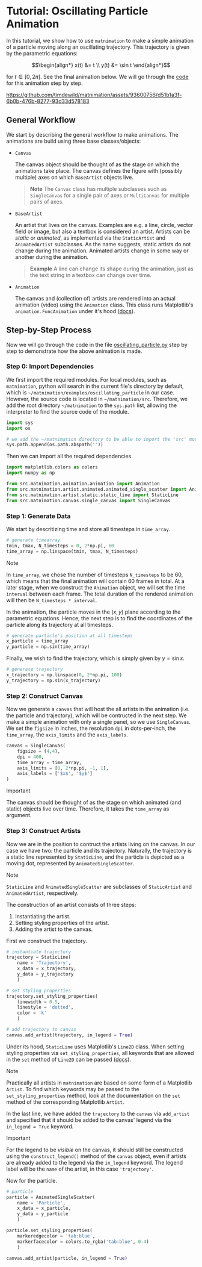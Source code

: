 # Tutorial: Oscillating Particle Animation
In this tutorial, we show how to use `matnimation` to make a simple animation of a particle moving along an oscillating trajectory. This trajectory is given by the parametric equations:
```math
\begin{align*}
x(t) &= t \\
y(t) &= \sin t
\end{align*}
```
for $t\in [0,2\pi]$. See the final animation below. We will go through the [code](/examples/oscillating_particle/oscillating_particle.py) for this animation step by step. 

https://github.com/timdewild/matnimation/assets/93600756/d51b1a3f-6b0b-476b-8277-93d33d578183

## General Workflow
We start by describing the general workflow to make animations. The animations are build using three base classes/objects: 
* `Canvas`

    The canvas object should be thought of as the stage on which the animations take place. The canvas defines the figure with (possibly multiple) axes on which `BaseArtist` objects live. 

    > **Note** The `Canvas` class has multiple subclasses such as `SingleCanvas` for a single pair of axes or `MultiCanvas` for multiple pairs of axes.   

* `BaseArtist`

    An artist that lives on the canvas. Examples are e.g. a line, circle, vector field or image, but also a textbox is considered an artist. Artists can be _static_ or _animated_, as implemented via the `StaticArtist` and `AnimatedArtist` subclasses. As the name suggests, static artists do not change during the animation. Animated artists change in some way or another during the animation. 

    > **Example** A line can change its shape during the animation, just as the text string in a textbox can change over time. 

* `Animation`

    The canvas and (collection of) artists are rendered into an actual animation (video) using the `Animation` class. This class runs Matplotlib's `animation.FuncAnimation` under it's hood ([docs](https://matplotlib.org/stable/api/_as_gen/matplotlib.animation.FuncAnimation.html#matplotlib.animation.FuncAnimation)).  

## Step-by-Step Process
Now we will go through the code in the file [oscillating_particle.py](/examples/oscillating_particle/oscillating_particle.py) step by step to demonstrate how the above animation is made.

### Step 0: Import Dependencies
We first import the required modules. For local modules, such as `matnimation`, python will search in the current file's directory by default, which is `~/matnimation/examples/oscillating_particle` in our case. However, the source code is located in `~/matnimation/src`. Therefore, we add the root directory `~/matnimation` to the `sys.path` list, allowing the interpreter to find the source code of the module. 

```python
import sys
import os

# we add the ~/matnimation directory to be able to import the 'src' module
sys.path.append(os.path.abspath(''))
```

Then we can import all the required dependencies.

```python
import matplotlib.colors as colors
import numpy as np

from src.matnimation.animation.animation import Animation
from src.matnimation.artist.animated.animated_single_scatter import AnimatedSingleScatter
from src.matnimation.artist.static.static_line import StaticLine
from src.matnimation.canvas.single_canvas import SingleCanvas
```

### Step 1: Generate Data
We start by descritizing time and store all timesteps in `time_array`.

```python
# generate timearray
tmin, tmax, N_timesteps = 0, 2*np.pi, 60
time_array = np.linspace(tmin, tmax, N_timesteps)
```

> [!NOTE]
> In `time_array`, we chose the number of timesteps `N_timesteps` to be 60, which means that the final animation will contain 60 frames in total. At a later stage, when we construct the `Animation` object, we will set the time `interval` between each frame. The total duration of the rendered animation will then be `N_timesteps * interval`. 

In the animation, the particle moves in the ($x,y$) plane according to the parametric equations. Hence, the next step is to find the coordinates of the particle along its trajectory at all timesteps.

```python
# generate particle's position at all timesteps
x_particle = time_array
y_particle = np.sin(time_array)
```

Finally, we wish to find the trajectory, which is simply given by $y=\sin x$. 

```python
# generate trajectory
x_trajectory = np.linspace(0, 2*np.pi, 100)
y_trajectory = np.sin(x_trajectory)
```

### Step 2: Construct Canvas
Now we generate a `canvas` that will host the all artists in the animation (i.e. the particle and trajectory), which will be contructed in the next step. We make a simple animation with only a single panel, so we use `SingleCanvas`. We set the `figsize` in inches, the resolution `dpi` in dots-per-inch, the `time_array`, the `axis_limits` and the `axis_labels`. 

```python
canvas = SingleCanvas(
    figsize = (4,4),
    dpi = 400,
    time_array = time_array,
    axis_limits = [0, 2*np.pi, -1, 1],
    axis_labels = ['$x$', '$y$']
)
```

> [!IMPORTANT]
> The canvas should be thought of as the stage on which animated (and static) objects live over time. Therefore, it takes the `time_array` as argument. 

### Step 3: Construct Artists
Now we are in the position to contruct the artists living on the canvas. In our case we have two: the particle and its trajectory. Naturally, the trajectory is a static line represented by `StaticLine`, and the particle is depicted as a moving dot, represented by `AnimatedSingleScatter`. 

> [!NOTE]
> `StaticLine` and `AnimatedSingleScatter` are subclasses of `StaticArtist` and `AnimatedArtist`, respectively. 

The construction of an artist consists of three steps:
1. Instantiating the artist.
2. Setting styling properties of the artist.
3. Adding the artist to the canvas.

First we construct the trajectory.

```python
# instantiate trajectory
trajectory = StaticLine(
    name = 'Trajectory', 
    x_data = x_trajectory, 
    y_data = y_trajectory
    )

# set styling properties
trajectory.set_styling_properties(
    linewidth = 0.5, 
    linestyle = 'dotted', 
    color = 'k'
    )

# add trajectory to canvas
canvas.add_artist(trajectory, in_legend = True)
```

Under its hood, `StaticLine` uses Matplotlib's `Line2D` class. When setting styling properties via `set_styling_properties`, all keywords that are allowed in the `set` method of `Line2D` can be passed ([docs](https://matplotlib.org/stable/api/_as_gen/matplotlib.lines.Line2D.html)). 

> [!NOTE]
> Practically all artists in `matnimation` are based on some form of a Matplotlib `Artist`. To find which keywords may be passed to the `set_styling_properties` method, look at the documentation on the `set` method of the corresponding Matplotlib `Artist`. 

In the last line, we have added the `trajectory` to the `canvas` via `add_artist` and specified that it should be added to the canvas' legend via the `in_legend = True` keyword.

> [!IMPORTANT]
> For the legend to be *visible* on the canvas, it should still be constructed using the `construct_legend()` method of the `canvas` object, even if artists are already added to the legend via the `in_legend` keyword. The legend label will be the `name` of the artist, in this case `'trajectory'`. 

Now for the particle.

```python
# particle
particle = AnimatedSingleScatter(
    name = 'Particle', 
    x_data = x_particle, 
    y_data = y_particle
    )

particle.set_styling_properties(
    markeredgecolor = 'tab:blue', 
    markerfacecolor = colors.to_rgba('tab:blue', 0.4)
    )

canvas.add_artist(particle, in_legend = True)
```











 